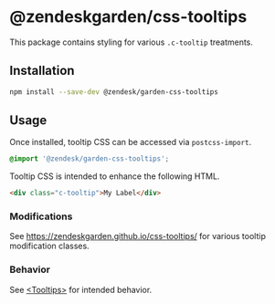 # @zendeskgarden/css-tooltips

This package contains styling for various `.c-tooltip` treatments.

## Installation

```sh
npm install --save-dev @zendesk/garden-css-tooltips
```

## Usage

Once installed, tooltip CSS can be accessed via `postcss-import`.

```css
@import '@zendesk/garden-css-tooltips';
```

Tooltip CSS is intended to enhance the following HTML.

```html
<div class="c-tooltip">My Label</div>
```

### Modifications

See https://zendeskgarden.github.io/css-tooltips/ for various tooltip
modification classes.

### Behavior

See
[&lt;Tooltips&gt;](http://zendeskgarden.github.io/react-components/#!/TooltipProvider)
for intended behavior.
